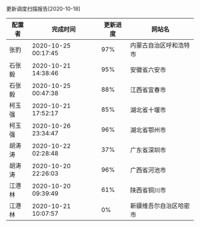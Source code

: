 更新调度扫描报告[2020-10-18]

|	配置者	|	完成时间	|	更新进度	|	网站名	|
|----|----|----|----|
|	张豹	|	2020-10-25 00:17:45	|	 97%	|	内蒙古自治区呼和浩特市	|
|	石张毅	|	2020-10-21 14:38:46	|	 95%	|	安徽省六安市	|
|	石张毅	|	2020-10-25 00:47:38	|	 88%	|	江西省宜春市	|
|	柯玉强	|	2020-10-21 17:52:17	|	 85%	|	湖北省十堰市	|
|	柯玉强	|	2020-10-26 23:34:47	|	 96%	|	湖北省鄂州市	|
|	胡涛涛	|	2020-10-22 02:28:48	|	 37%	|	广东省深圳市	|
|	胡涛涛	|	2020-10-20 22:26:03	|	 96%	|	广西省河池市	|
|	江港林	|	2020-10-20 09:39:49	|	 61%	|	陕西省铜川市	|
|	江港林	|	2020-10-21 10:07:57	|	  0%	|	新疆维吾尔自治区哈密市	|
